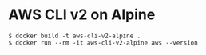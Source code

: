 # AWS CLI v2 on Alpine

```shell
$ docker build -t aws-cli-v2-alpine .
$ docker run --rm -it aws-cli-v2-alpine aws --version
```